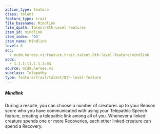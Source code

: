 ```yaml
---
action_type: feature
class: talent
feature_type: trait
file_basename: Mindlink
file_dpath: Talent/8th-Level Features
item_id: mindlink
item_index: '03'
item_name: Mindlink
level: 8
scc:
  - mcdm.heroes.v1:feature.trait.talent.8th-level-feature:mindlink
scdc:
  - 1.1.1:11.1.1.2:03
source: mcdm.heroes.v1
subclass: Telepathy
type: feature/trait/talent/8th-level-feature
---
```


##### Mindlink

During a respite, you can choose a number of creatures up to your Reason score who you have communicated with using your Telepathic Speech feature, creating a telepathic link among all of you. Whenever a linked creature spends one or more Recoveries, each other linked creature can spend a Recovery.
